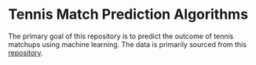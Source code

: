# Tennis Match Prediction Algorithms

The primary goal of this repository is to predict the outcome of tennis matchups using machine learning. The data is primarily sourced from this [repository](https://github.com/JeffSackmann/tennis_atp).
